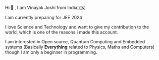 Hi 👋 , I am Vinayak Joshi from India🇮🇳

I am currently preparing for JEE 2024

I love Science and Technology and want to give my contribution to the world, which is one of the reasons i made this account.

I am interested in Open source, Quantum Computing and Embedded systems (Basically **Everything** related to Physics, Maths and Computers) 
though I am only a beginner in programming.
